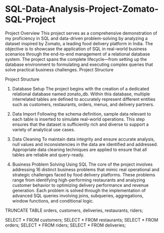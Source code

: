 # SQL-Data-Analysis-Project-Zomato-SQL-Project

Project Overview
This project serves as a comprehensive demonstration of my proficiency in SQL and data-driven problem-solving by analyzing a dataset inspired by Zomato, a leading food delivery platform in India. The objective is to showcase the application of SQL in real-world business scenarios through the end-to-end management of a relational database system. The project spans the complete lifecycle—from setting up the database environment to formulating and executing complex queries that solve practical business challenges.
Project Structure

Project Structure
1. Database Setup
The project begins with the creation of a dedicated relational database named zonato_db. Within this database, multiple interrelated tables are defined to accurately represent different entities such as customers, restaurants, orders, menus, and delivery partners.

2. Data Import
Following the schema definition, sample data relevant to each table is inserted to simulate real-world operations. This step ensures that the dataset is sufficiently rich and diverse to support a variety of analytical use cases.

3. Data Cleaning
To maintain data integrity and ensure accurate analysis, null values and inconsistencies in the data are identified and addressed. Appropriate data cleaning techniques are applied to ensure that all tables are reliable and query-ready.

4. Business Problem Solving Using SQL
The core of the project involves addressing 16 distinct business problems that mimic real operational and strategic challenges faced by food delivery platforms. These problems range from identifying high-performing restaurants and analyzing customer behavior to optimizing delivery performance and revenue generation. Each problem is solved through the implementation of advanced SQL queries involving joins, subqueries, aggregations, window functions, and conditional logic.




TRUNCATE TABLE orders, customers, deliveries, restaurants, riders;


SELECT * FROM customers;
SELECT * FROM restaurants;
SELECT * FROM orders;
SELECT * FROM riders;
SELECT * FROM deliveries;



